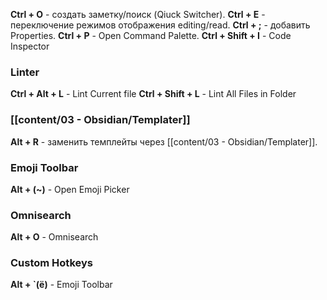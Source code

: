 **Ctrl + O** - создать заметку/поиск (Qiuck Switcher).
**Ctrl + E** - переключение режимов отображения editing/read.
**Ctrl + ;** - добавить Properties.
**Ctrl + P** - Open Command Palette.
**Ctrl + Shift + I** - Code Inspector

### Linter

**Ctrl + Alt + L** - Lint Current file
**Ctrl + Shift + L** - Lint All Files in Folder

### [[content/03 - Obsidian/Templater]]

**Alt + R** - заменить темплейты через [[content/03 - Obsidian/Templater]].

### Emoji Toolbar

**Alt + (~)** - Open Emoji Picker

### Omnisearch

**Alt + O** - Omnisearch

### Custom Hotkeys

**Alt + `(ё)** - Emoji Toolbar